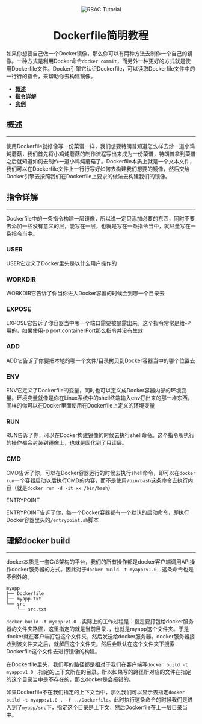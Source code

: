 <div align="center">
  <img 
  src="https://raw.githubusercontent.com/workcjl/image_store/main/img/dockerfile.png" alt="RBAC Tutorial"/>
  <h1 align="center">
  Dockerfile简明教程
  </h1>
</div>



如果你想要自己做一个Docker镜像，那么你可以有两种方法去制作一个自己的镜像。一种方式是利用Docker命令`docker commit`，而另外一种更好的方式就是使用Dockerfile文件。Docker引擎它认识Dockerfile，可以读取Dockerfile文件中的一行行的指令，来帮助你去构建镜像。

- **[概述](#概述)**
- **[指令详解](#指令详解)**
- **[实例](#实例)**

## 概述

---

使用Dockerfile就好像写一份菜谱一样，我们想要特朗普知道怎么样去炒一道小鸡炖蘑菇，我们首先将小鸡炖蘑菇的制作流程写出来成为一份菜谱，特朗普拿到菜谱之后就知道如何去制作一道小鸡炖蘑菇了。Dockerfile本质上就是一个文本文件，我们可以在Dockerfile文件上一行行写好如何去构建我们想要的镜像，然后交给Docker引擎去按照我们在Dockerfile上要求的做法去构建我们的镜像。



## 指令详解

---

Dockerfile中的一条指令构建一层镜像，所以说一定只添加必要的东西，同时不要去添加一些没有意义的层，能写在一层，也就是写在一条指令当中，就尽量写在一条指令当中。

### USER

USER它定义了Docker里头是以什么用户操作的

### WORKDIR

WORKDIR它告诉了你当你进入Docker容器的时候会到哪一个目录去

### EXPOSE

EXPOSE它告诉了你容器当中哪一个端口需要被暴露出来。这个指令常常是给-P用的，如果使用-p port:containerPort那么指令并没有生效

### ADD

ADD它告诉了你要把本地的哪一个文件/目录拷贝到Docker容器当中的哪个位置去

### ENV

ENV它定义了Dockerfile的变量，同时也可以定义成Docker容器内部的环境变量。环境变量就像是你在Linux系统中的shell终端输入env打出来的那一堆东西，同样的你可以在Docker里面使用在Dockerfile上定义的环境变量

### RUN

RUN告诉了你，可以在Docker构建镜像的时候去执行shell命令。这个指令所执行的操作都会封装到镜像上，也就是固化到了只读层。

### CMD

CMD告诉了你，可以在Docker容器运行的时候去执行shell命令，即可以在`docker run`一个容器启动以后执行CMD的内容，而不是使用`/bin/bash`这条命令去执行内容（就是`docker run -d -it xx /bin/bash`）

ENTRYPOINT

ENTRYPOINT告诉了你，每一个Docker容器都有一个默认的启动命令，即执行Docker容器里头的`/entrypoint.sh`脚本

## 理解docker build

---

docker本质是一套C/S架构的平台，我们的所有操作都是docker客户端调用API操作docker服务器的方式。因此对于`docker build -t myapp:v1.0 .`这条命令也是不例外的。

```shell
myapp
├── Dockerfile
├── myapp.txt
└── src
    └── src.txt
```

`docker build -t myapp:v1.0 .`实际上的工作过程是：指定要打包给docker服务器的文件夹路径，这里指定的就是当前目录`.`，也就是myapp这个文件夹。于是docker就在客户端打包这个文件夹，然后发送给docker服务器。docker服务器接收到该文件夹之后，就解压这个文件夹，然后会默认在这个文件夹下搜索Dockerfile这个文件去进行镜像的构建。

在Dockerfile里头，我们写的路径都是相对于我们在客户端写`docker build -t myapp:v1.0 .`指定的上下文所在的目录。所以如果写的路径所对应的文件在指定的这个目录当中是不存在的，那么docker是会报错的。

如果Dockerfile不在我们指定的上下文当中，那么我们可以显示去指定`docker build -t myapp:v1.0 . -f ../Dockerfile`。此时执行这条命令的时候我们是进入到了`myapp/src`下，指定这个目录是上下文，然后Dockerfile在上一层目录当中。
